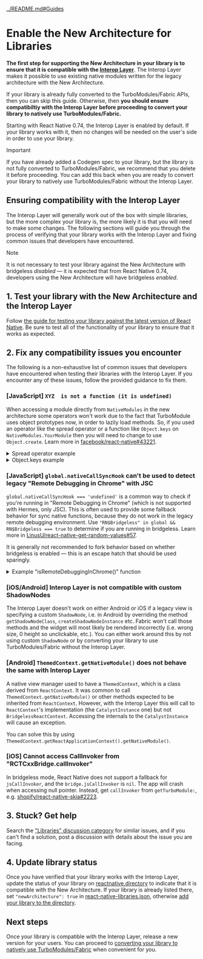 [../README.md#Guides](../README.md#guides)

# Enable the New Architecture for Libraries

**The first step for supporting the New Architecture in your library is to ensure that it is compatible with the [Interop Layer](https://github.com/reactwg/react-native-new-architecture/discussions/135)**. The Interop Layer makes it possible to use existing native modules written for the legacy architecture with the New Architecture.

If your library is already fully converted to the TurboModules/Fabric APIs, then you can skip this guide. Otherwise, then **you should ensure compatibiltiy with the Interop Layer before proceeding to convert your library to natively use TurboModules/Fabric.**

Starting with React Native 0.74, the Interop Layer is enabled by default. If your library works with it, then no changes will be needed on the user's side in order to use your library.

> [!IMPORTANT]
> If you have already added a Codegen spec to your library, but the library is not fully converted to TurboModules/Fabric, we recommend that you delete it before proceeding. You can add this back when you are ready to convert your library to natively use TurboModules/Fabric without the Interop Layer.

## Ensuring compatibility with the Interop Layer

The Interop Layer will generally work out of the box with simple libraries, but the more complex your library is, the more likely it is that you will need to make some changes. The following sections will guide you through the process of verifying that your library works with the Interop Layer and fixing common issues that developers have encountered.

> [!NOTE]
> It is not necessary to test your library against the New Architecture with bridgeless _disabled_  — it is expected that from React Native 0.74, developers using the New Architecture will have bridgeless _enabled_.

## 1. Test your library with the New Architecture and the Interop Layer

Follow [the guide for testing your library against the latest version of React Native](https://gist.github.com/cipolleschi/82b7a9561b8861330efabbd3eb08c6f5). Be sure to test all of the functionality of your library to ensure that it works as expected.

## 2. Fix any compatibility issues you encounter

The following is a non-exhaustive list of common issues that developers have encountered when testing their libraries with the Interop Layer. If you encounter any of these issues, follow the provided guidance to fix them.

### [JavaScript] `XYZ  is not a function (it is undefined)`

When accessing a module directly from `NativeModules` in the new architecture some operators won't work due to the fact that TurboModule uses object prototypes now, in order to lazily load methods. So, if you used an operator like the spread operator or a function like `Object.keys` on `NativeModules.YourModule` then you will need to change to use `Object.create`. Learn more in [facebook/react-native#43221](https://github.com/facebook/react-native/issues/43221).

<details>
<summary>Spread operator example</summary>

```js
// Before: spread operator worked, but it will not with interop
export default {
  ...NativeModules.RNCNetInfo,
  get eventEmitter(): NativeEventEmitter {
     ...
  }
}
```

```js
// After: use Object.create instead
Object.create(NativeModules.RNCNetInfo, {
   eventEmitter: {
     get: () => {...},
     enumerable: true,
  },
})
```

</details>

<details>
<summary>Object.keys example</summary>

```js
// Before: Object.keys worked, but it will not with interop
Object.keys(NativeModules.RNCNetInfo).forEach((key) => {
  ...
})
```

```js
// After: use for ... in instead
for (const key in NativeModules.RNCNetInfo) {
  ...
}
```

</details>

### [JavaScript] `global.nativeCallSyncHook` can't be used to detect legacy "Remote Debugging in Chrome" with JSC

`global.nativeCallSyncHook === 'undefined'` is a common way to check if you're running in "Remote Debugging in Chrome" (which is not supported with Hermes, only JSC). This is often used to provide some fallback behavior for sync native functions, because they do not work in the legacy remote debugging environment. Use `"RN$Bridgeless" in global && RN$Bridgeless === true` to determine if you are running in bridgeless. Learn more in [LinusU/react-native-get-random-values#57](https://github.com/LinusU/react-native-get-random-values/pull/57).

It is generally not recommended to fork behavior based on whether bridgeless is enabled — this is an escape hatch that should be used sparingly.


<details>
<summary>Example "isRemoteDebuggingInChrome()" function</summary>

```js
function isRemoteDebuggingInChrome () {
  // Remote debugging in Chrome is not supported in bridgeless
  if ('RN$Bridgeless' in global && RN$Bridgeless === true) {
    return false
  }

  return __DEV__ && typeof global.nativeCallSyncHook === 'undefined'
}
```

</details>

### [iOS/Android] Interop Layer is not compatible with custom ShadowNodes

The Interop Layer doesn't work on either Android or iOS if a legacy view is specifying a custom `ShadowNode`, i.e. in Android by overriding the method `getShadowNodeClass`, `createShadowNodeInstance` etc. Fabric won't call those methods and the widget will most likely be rendered incorrectly (i.e. wrong size, 0 height so unclickable, etc.). You can either work around this by not using custom `ShadowNode` or by converting your library to use TurboModules/Fabric without the Interop Layer.

### [Android] `ThemedContext.getNativeModule()` does not behave the same with Interop Layer

A native view manager used to have a `ThemedContext`, which is a class derived from `ReactContext`. It was common to call `ThemedContext.getNativeModule()` or other methods expected to be inherited from `ReactContext`. However, with the Interop Layer this will call to `ReactContext`'s implementation (the `CatalystInstance` one) but not `BridgelessReactContext`. Accessing the internals to the `CatalystInstance` will cause an exception.

You can solve this by using `ThemedContext.getReactApplicationContext().getNativeModule()`.

### [iOS] Cannot access CallInvoker from "RCTCxxBridge.callInvoker"

In bridgeless mode, React Native does not support a fallback for `jsCallInvoker`, and the `bridge.jsCallInvoker` is `nil`. The app will crash when accessing null pointer. Instead, get `callInvoker` from `getTurboModule:`, e.g. [shopify/react-native-skia#2223](https://github.com/Shopify/react-native-skia/pull/2223).

## 3. Stuck? Get help

Search the ["Libraries" discussion category](https://github.com/reactwg/react-native-new-architecture/discussions/categories/libraries) for similar issues, and if you can't find a solution, post a discussion with details about the issue you are facing.

## 4. Update library status

Once you have verified that your library works with the Interop Layer, update the status of your library on [reactnative.directory](https://reactnative.directory/) to indicate that it is compatible with the New Architecture. If your library is already listed there, set `"newArchitecture": true` in [react-native-libraries.json](https://github.com/react-native-community/directory/blob/main/react-native-libraries.json), otherwise [add your library to the directory](https://github.com/react-native-community/directory?tab=readme-ov-file#how-do-i-add-a-library).

## Next steps

Once your library is compatible with the Interop Layer, release a new version for your users. You can proceed to [converting your library to natively use TurboModules/Fabric](enable-libraries-turbomodules.md) when convenient for you.